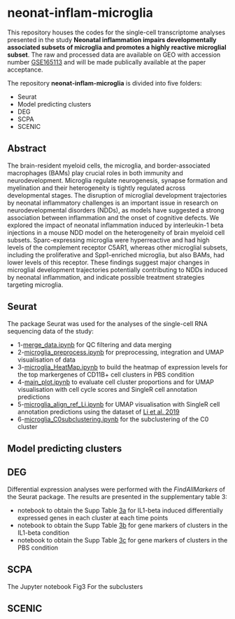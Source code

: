 # neonat-inflam-microglia


This repository houses the codes for the single-cell transcriptome analyses presented in the study **Neonatal inflammation impairs developmentally associated subsets of microglia and promotes a highly reactive microglial subset**. The raw and processed data are available on GEO with accession number [GSE165113](https://www.ncbi.nlm.nih.gov/geo/query/acc.cgi?acc=GSE165113) and will be made publically available at the paper acceptance. 

The repository **neonat-inflam-microglia** is divided into five folders: 

  - Seurat
  - Model predicting clusters 
  - DEG
  - SCPA
  - SCENIC


## Abstract

The brain-resident myeloid cells, the microglia, and border-associated macrophages (BAMs) play crucial roles in both immunity and neurodevelopment. Microglia regulate neurogenesis, synapse formation and myelination and their heterogeneity is tightly regulated across developmental stages. The disruption of microglial development trajectories by neonatal inflammatory challenges is an important issue in research on neurodevelopmental disorders (NDDs), as models have suggested a strong association between inflammation and the onset of cognitive defects. We explored the impact of neonatal inflammation induced by interleukin-1 beta injections in a mouse NDD model on the heterogeneity of brain myeloid cell subsets. Sparc-expressing microglia were hyperreactive and had high levels of the complement receptor C5AR1, whereas other microglial subsets, including the proliferative and Spp1-enriched microglia, but also BAMs, had lower levels of this receptor. These findings suggest major changes in microglial development trajectories potentially contributing to NDDs induced by neonatal inflammation, and indicate possible treatment strategies targeting microglia.

## Seurat
The package Seurat was used for the analyses of the single-cell RNA sequencing data of the study:
- 1-[merge_data.ipynb](https://github.com/INSERM-U1141-Neurodiderot/neonat-inflam-microglia/blob/main/1-Seurat/1-merge_data.ipynb) for QC filtering and data merging
- 2-[microglia_preprocess.ipynb](https://github.com/INSERM-U1141-Neurodiderot/neonat-inflam-microglia/blob/main/1-Seurat/2-microglia_preprocess.ipynb) for preprocessing, integration and UMAP visualisation of data
- 3-[microglia_HeatMap.ipynb](https://github.com/INSERM-U1141-Neurodiderot/neonat-inflam-microglia/blob/main/1-Seurat/3-microglia_HeatMap.ipynb) to build the heatmap of expression levels for the top markergenes of CD11B+ cell clusters in PBS condition
- 4-[main_plot.ipynb](https://github.com/INSERM-U1141-Neurodiderot/neonat-inflam-microglia/blob/main/1-Seurat/4-main_plot.ipynb) to evaluate cell cluster proportions and for UMAP visualisation with cell cycle scores and SingleR cell annotation predictions
- 5-[microglia_align_ref_Li.ipynb](https://github.com/INSERM-U1141-Neurodiderot/neonat-inflam-microglia/blob/main/1-Seurat/5-microglia_align_ref_Li.ipynb) for UMAP visualisation with SingleR cell annotation predictions using the dataset of [Li et al. 2019](https://doi.org/10.1016/j.neuron.2018.12.006)
- 6-[microglia_C0subclustering.ipynb](https://github.com/INSERM-U1141-Neurodiderot/neonat-inflam-microglia/blob/main/1-Seurat/6-microglia_C0subclustering.ipynb) for the subclustering of the C0 cluster

## Model predicting clusters 

## DEG
Differential expression analyses were performed with the <i>FindAllMarkers</i> of the Seurat package. The results are presented in the supplementary table 3:
  - notebook to obtain the Supp Table [3a](https://github.com/INSERM-U1141-Neurodiderot/neonat-inflam-microglia/blob/main/3-DEG/supp_table_3a.ipynb) for IL1-beta induced differentially expressed genes in each cluster at each time points
  - notebook to obtain the Supp Table [3b](https://github.com/INSERM-U1141-Neurodiderot/neonat-inflam-microglia/blob/main/3-DEG/supp_table_3b_IL1.ipynb) for gene markers of clusters in the IL1-beta condition
  - notebook to obtain the Supp Table [3c](https://github.com/INSERM-U1141-Neurodiderot/neonat-inflam-microglia/blob/main/3-DEG/supp_table_3c_PBS.ipynb) for gene markers of clusters in the PBS condition

## SCPA
  The Jupyter notebook Fig3
  For the subclusters

## SCENIC



